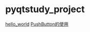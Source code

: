 # pyqtstudy_project

[hello_world](./hello_world/README.md)
[PushButton的使用](./button_use/README.md)
